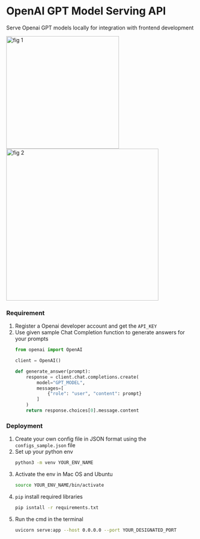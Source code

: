 # OpenAI GPT Model Serving API

Serve Openai GPT models locally for integration with frontend development
<p float="left">
    <img width="300" alt="fig 1" src="https://github.com/biomchen/openai-gpt-serving-api/assets/45435029/b3be99d8-90dc-4189-90fc-308264e8e44a">
    <img width="405" alt="fig 2" src="https://github.com/biomchen/openai-gpt-serving-api/assets/45435029/2b8814be-b880-4c05-813d-f72bcba5853f">
</p>

### Requirement
1. Register a Openai developer account and get the `API_KEY`
2. Use given sample Chat Completion function to generate answers for your prompts
    ```python
    from openai import OpenAI

    client = OpenAI()

    def generate_answer(prompt):
        response = client.chat.completions.create(
            model="GPT_MODEL",
            messages=[
                {"role": "user", "content": prompt}
            ]
        )
        return response.choices[0].message.content
    ```

### Deployment
1. Create your own config file in JSON format using the `configs_sample.json` file
2. Set up your python env
    ```sh
    python3 -m venv YOUR_ENV_NAME
    ```
3. Activate the env in Mac OS and Ubuntu
    ```sh
    source YOUR_ENV_NAME/bin/activate
    ```
4. `pip` install required libraries
    ```sh
    pip isntall -r requirements.txt
    ```
5. Run the cmd in the terminal
    ```sh
    uvicorn serve:app --host 0.0.0.0 --port YOUR_DESIGNATED_PORT
    ```
